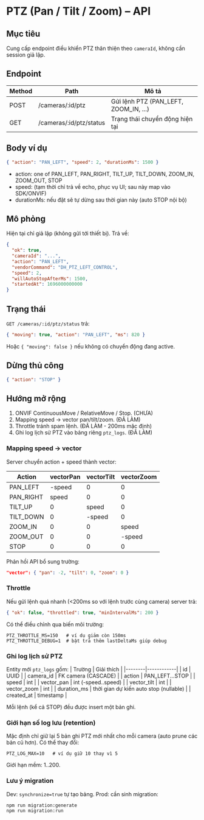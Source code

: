 # PTZ (Pan / Tilt / Zoom) – API

## Mục tiêu
Cung cấp endpoint điều khiển PTZ thân thiện theo `cameraId`, không cần session giả lập.

## Endpoint
| Method | Path | Mô tả |
|--------|------|------|
| POST | /cameras/:id/ptz | Gửi lệnh PTZ (PAN_LEFT, ZOOM_IN, ...) |
| GET | /cameras/:id/ptz/status | Trạng thái chuyển động hiện tại |

## Body ví dụ
```json
{ "action": "PAN_LEFT", "speed": 2, "durationMs": 1500 }
```

- action: one of PAN_LEFT, PAN_RIGHT, TILT_UP, TILT_DOWN, ZOOM_IN, ZOOM_OUT, STOP
- speed: (tạm thời chỉ trả về echo, phục vụ UI; sau này map vào SDK/ONVIF)
- durationMs: nếu đặt sẽ tự dừng sau thời gian này (auto STOP nội bộ)

## Mô phỏng
Hiện tại chỉ giả lập (không gửi tới thiết bị). Trả về:
```json
{
  "ok": true,
  "cameraId": "...",
  "action": "PAN_LEFT",
  "vendorCommand": "DH_PTZ_LEFT_CONTROL",
  "speed": 2,
  "willAutoStopAfterMs": 1500,
  "startedAt": 1696000000000
}
```

## Trạng thái
`GET /cameras/:id/ptz/status` trả:
```json
{ "moving": true, "action": "PAN_LEFT", "ms": 820 }
```
Hoặc `{ "moving": false }` nếu không có chuyển động đang active.

## Dừng thủ công
```json
{ "action": "STOP" }
```

## Hướng mở rộng
1. ONVIF ContinuousMove / RelativeMove / Stop. (CHƯA)
2. Mapping speed → vector pan/tilt/zoom. (ĐÃ LÀM)
3. Throttle tránh spam lệnh. (ĐÃ LÀM - 200ms mặc định)
4. Ghi log lịch sử PTZ vào bảng riêng `ptz_logs`. (ĐÃ LÀM)

### Mapping speed → vector
Server chuyển action + speed thành vector:

| Action | vectorPan | vectorTilt | vectorZoom |
|--------|-----------|-----------|------------|
| PAN_LEFT  | -speed | 0 | 0 |
| PAN_RIGHT | speed  | 0 | 0 |
| TILT_UP   | 0 | speed | 0 |
| TILT_DOWN | 0 | -speed | 0 |
| ZOOM_IN   | 0 | 0 | speed |
| ZOOM_OUT  | 0 | 0 | -speed |
| STOP      | 0 | 0 | 0 |

Phản hồi API bổ sung trường:
```json
"vector": { "pan": -2, "tilt": 0, "zoom": 0 }
```

### Throttle
Nếu gửi lệnh quá nhanh (<200ms so với lệnh trước cùng camera) server trả:
```json
{ "ok": false, "throttled": true, "minIntervalMs": 200 }
```
Có thể điều chỉnh qua biến môi trường:
```
PTZ_THROTTLE_MS=150   # ví dụ giảm còn 150ms
PTZ_THROTTLE_DEBUG=1  # bật trả thêm lastDeltaMs giúp debug
```

### Ghi log lịch sử PTZ
Entity mới `ptz_logs` gồm:
| Trường | Giải thích |
|--------|------------|
| id | UUID |
| camera_id | FK camera (CASCADE) |
| action | PAN_LEFT...STOP |
| speed | int |
| vector_pan | int (-speed..speed) |
| vector_tilt | int |
| vector_zoom | int |
| duration_ms | thời gian dự kiến auto stop (nullable) |
| created_at | timestamp |

Mỗi lệnh (kể cả STOP) đều được insert một bản ghi.

### Giới hạn số log lưu (retention)
Mặc định chỉ giữ lại 5 bản ghi PTZ mới nhất cho mỗi camera (auto prune các bản cũ hơn).
Có thể thay đổi:
```
PTZ_LOG_MAX=10   # ví dụ giữ 10 thay vì 5
```
Giới hạn mềm: 1..200.

### Lưu ý migration
Dev: `synchronize=true` tự tạo bảng. Prod: cần sinh migration:
```
npm run migration:generate
npm run migration:run
```
